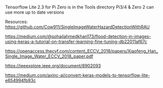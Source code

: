 Tensorflow Lite 2.3 for Pi Zero is in the Tools directory
Pi3/4 & Zero 2 can use more up to date versions

Resources:
https://github.com/Cow911/SingleImageWaterHazardDetectionWithRAU

https://medium.com/@sohailahmedkhan173/flood-detection-in-images-using-keras-a-tutorial-on-transfer-learning-fine-tuning-db22011af67c

https://openaccess.thecvf.com/content_ECCV_2018/papers/Xiaofeng_Han_Single_Image_Water_ECCV_2018_paper.pdf

https://ieeexplore.ieee.org/document/8902093

https://medium.com/axinc-ai/convert-keras-models-to-tensorflow-lite-e654994fb93c

